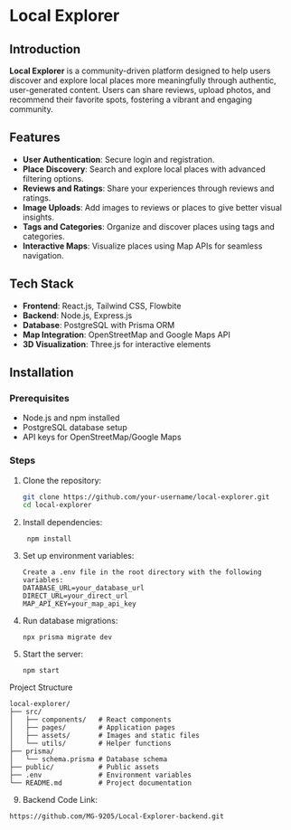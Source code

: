 # Local Explorer

## Introduction  
**Local Explorer** is a community-driven platform designed to help users discover and explore local places more meaningfully through authentic, user-generated content. Users can share reviews, upload photos, and recommend their favorite spots, fostering a vibrant and engaging community.

## Features  
- **User Authentication**: Secure login and registration.  
- **Place Discovery**: Search and explore local places with advanced filtering options.  
- **Reviews and Ratings**: Share your experiences through reviews and ratings.  
- **Image Uploads**: Add images to reviews or places to give better visual insights.   
- **Tags and Categories**: Organize and discover places using tags and categories.  
- **Interactive Maps**: Visualize places using Map APIs for seamless navigation.  

## Tech Stack  
- **Frontend**: React.js, Tailwind CSS, Flowbite  
- **Backend**: Node.js, Express.js  
- **Database**: PostgreSQL with Prisma ORM  
- **Map Integration**: OpenStreetMap and Google Maps API  
- **3D Visualization**: Three.js for interactive elements  

## Installation  

### Prerequisites  
- Node.js and npm installed  
- PostgreSQL database setup  
- API keys for OpenStreetMap/Google Maps  

### Steps  
1. Clone the repository:  
   ```bash
   git clone https://github.com/your-username/local-explorer.git
   cd local-explorer

2. Install dependencies:
   ```
    npm install
   
4. Set up environment variables:
   ```
   Create a .env file in the root directory with the following variables:
   DATABASE_URL=your_database_url
   DIRECT_URL=your_direct_url
   MAP_API_KEY=your_map_api_key

6. Run database migrations:
   ```
   npx prisma migrate dev
   
8. Start the server:
   ```
   npm start

Project Structure
```
local-explorer/
├── src/
│   ├── components/   # React components
│   ├── pages/        # Application pages
│   ├── assets/       # Images and static files
│   └── utils/        # Helper functions
├── prisma/
│   └── schema.prisma # Database schema
├── public/           # Public assets
├── .env              # Environment variables
└── README.md         # Project documentation

```
9. Backend Code Link:
```
https://github.com/MG-9205/Local-Explorer-backend.git   
